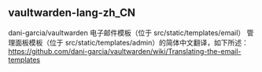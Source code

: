 ## vaultwarden-lang-zh_CN

dani-garcia/vaultwarden 电子邮件模板（位于 src/static/templates/email） 管理面板模板（位于 src/static/templates/admin）的简体中文翻译，如下所述：https://github.com/dani-garcia/vaultwarden/wiki/Translating-the-email-templates
